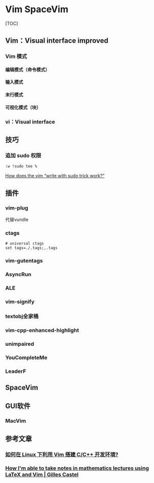 # Vim SpaceVim

[TOC]

## Vim：Visual interface improved

### Vim 模式

#### 编辑模式（命令模式）

#### 输入模式

#### 末行模式

#### 可视化模式（块）

### vi：Visual interface

## 技巧

### 追加 sudo 权限

```shell
:w !sudo tee %
```
[How does the vim “write with sudo trick work?”](https://stackoverflow.com/questions/2600783/how-does-the-vim-write-with-sudo-trick-work)

## 插件

### vim-plug

代替vundle

### ctags

```text
# universal ctags
set tags=./.tags;,.tags
```

### vim-gutentags

### AsyncRun

### ALE

### vim-signify

### textobj全家桶

### vim-cpp-enhanced-highlight

### unimpaired

### YouCompleteMe

### LeaderF

## SpaceVim


## GUI软件

### MacVim

## 参考文章

### [如何在 Linux 下利用 Vim 搭建 C/C++ 开发环境?](https://www.zhihu.com/question/47691414/answer/373700711)

### [How I'm able to take notes in mathematics lectures using LaTeX and Vim | Gilles Castel](https://castel.dev/post/lecture-notes-1/)